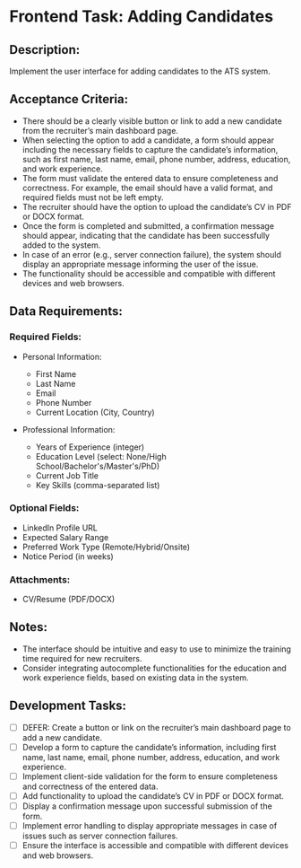 # Frontend Task: Adding Candidates

## Description:
Implement the user interface for adding candidates to the ATS system.

## Acceptance Criteria:
* There should be a clearly visible button or link to add a new candidate from the recruiter’s main dashboard page.
* When selecting the option to add a candidate, a form should appear including the necessary fields to capture the candidate’s information, such as first name, last name, email, phone number, address, education, and work experience.
* The form must validate the entered data to ensure completeness and correctness. For example, the email should have a valid format, and required fields must not be left empty.
* The recruiter should have the option to upload the candidate’s CV in PDF or DOCX format.
* Once the form is completed and submitted, a confirmation message should appear, indicating that the candidate has been successfully added to the system.
* In case of an error (e.g., server connection failure), the system should display an appropriate message informing the user of the issue.
* The functionality should be accessible and compatible with different devices and web browsers.

## Data Requirements:

### Required Fields:
- Personal Information:
  - First Name
  - Last Name
  - Email
  - Phone Number
  - Current Location (City, Country)

- Professional Information:
  - Years of Experience (integer)
  - Education Level (select: None/High School/Bachelor's/Master's/PhD)
  - Current Job Title
  - Key Skills (comma-separated list)

### Optional Fields:
  - LinkedIn Profile URL
  - Expected Salary Range
  - Preferred Work Type (Remote/Hybrid/Onsite)
  - Notice Period (in weeks)

### Attachments:
  - CV/Resume (PDF/DOCX)

## Notes:
* The interface should be intuitive and easy to use to minimize the training time required for new recruiters.
* Consider integrating autocomplete functionalities for the education and work experience fields, based on existing data in the system.

## Development Tasks:
- [ ] DEFER: Create a button or link on the recruiter’s main dashboard page to add a new candidate.
- [ ] Develop a form to capture the candidate’s information, including first name, last name, email, phone number, address, education, and work experience.
- [ ] Implement client-side validation for the form to ensure completeness and correctness of the entered data.
- [ ] Add functionality to upload the candidate’s CV in PDF or DOCX format.
- [ ] Display a confirmation message upon successful submission of the form.
- [ ] Implement error handling to display appropriate messages in case of issues such as server connection failures.
- [ ] Ensure the interface is accessible and compatible with different devices and web browsers.
